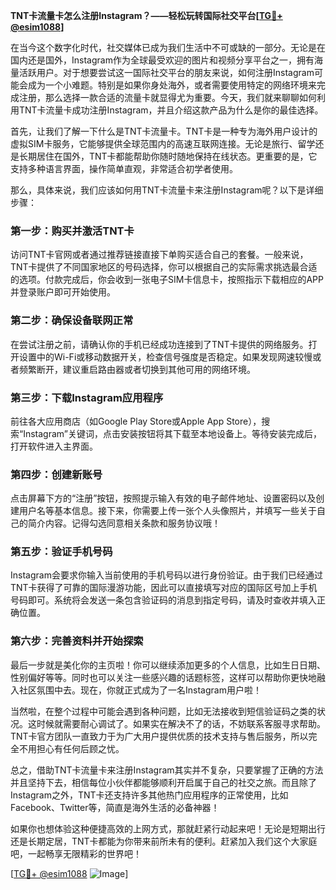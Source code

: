 **TNT卡流量卡怎么注册Instagram？——轻松玩转国际社交平台[[TG💪+ @esim1088](https://t.me/s/esim1088)]**

在当今这个数字化时代，社交媒体已成为我们生活中不可或缺的一部分。无论是在国内还是国外，Instagram作为全球最受欢迎的图片和视频分享平台之一，拥有海量活跃用户。对于想要尝试这一国际社交平台的朋友来说，如何注册Instagram可能会成为一个小难题。特别是如果你身处海外，或者需要使用特定的网络环境来完成注册，那么选择一款合适的流量卡就显得尤为重要。今天，我们就来聊聊如何利用TNT卡流量卡成功注册Instagram，并且介绍这款产品为什么是你的最佳选择。

首先，让我们了解一下什么是TNT卡流量卡。TNT卡是一种专为海外用户设计的虚拟SIM卡服务，它能够提供全球范围内的高速互联网连接。无论是旅行、留学还是长期居住在国外，TNT卡都能帮助你随时随地保持在线状态。更重要的是，它支持多种语言界面，操作简单直观，非常适合初学者使用。

那么，具体来说，我们应该如何用TNT卡流量卡来注册Instagram呢？以下是详细步骤：

### 第一步：购买并激活TNT卡

访问TNT卡官网或者通过推荐链接直接下单购买适合自己的套餐。一般来说，TNT卡提供了不同国家地区的号码选择，你可以根据自己的实际需求挑选最合适的选项。付款完成后，你会收到一张电子SIM卡信息卡，按照指示下载相应的APP并登录账户即可开始使用。

### 第二步：确保设备联网正常

在尝试注册之前，请确认你的手机已经成功连接到了TNT卡提供的网络服务。打开设置中的Wi-Fi或移动数据开关，检查信号强度是否稳定。如果发现网速较慢或者频繁断开，建议重启路由器或者切换到其他可用的网络环境。

### 第三步：下载Instagram应用程序

前往各大应用商店（如Google Play Store或Apple App Store），搜索“Instagram”关键词，点击安装按钮将其下载至本地设备上。等待安装完成后，打开软件进入主界面。

### 第四步：创建新账号

点击屏幕下方的“注册”按钮，按照提示输入有效的电子邮件地址、设置密码以及创建用户名等基本信息。接下来，你需要上传一张个人头像照片，并填写一些关于自己的简介内容。记得勾选同意相关条款和服务协议哦！

### 第五步：验证手机号码

Instagram会要求你输入当前使用的手机号码以进行身份验证。由于我们已经通过TNT卡获得了可靠的国际漫游功能，因此可以直接填写对应的国际区号加上手机号码即可。系统将会发送一条包含验证码的消息到指定号码，请及时查收并填入正确位置。

### 第六步：完善资料并开始探索

最后一步就是美化你的主页啦！你可以继续添加更多的个人信息，比如生日日期、性别偏好等等。同时也可以关注一些感兴趣的话题标签，这样可以帮助你更快地融入社区氛围中去。现在，你就正式成为了一名Instagram用户啦！

当然啦，在整个过程中可能会遇到各种问题，比如无法接收到短信验证码之类的状况。这时候就需要耐心调试了。如果实在解决不了的话，不妨联系客服寻求帮助。TNT卡官方团队一直致力于为广大用户提供优质的技术支持与售后服务，所以完全不用担心有任何后顾之忧。

总之，借助TNT卡流量卡来注册Instagram其实并不复杂，只要掌握了正确的方法并且坚持下去，相信每位小伙伴都能够顺利开启属于自己的社交之旅。而且除了Instagram之外，TNT卡还支持许多其他热门应用程序的正常使用，比如Facebook、Twitter等，简直是海外生活的必备神器！

如果你也想体验这种便捷高效的上网方式，那就赶紧行动起来吧！无论是短期出行还是长期定居，TNT卡都能为你带来前所未有的便利。赶紧加入我们这个大家庭吧，一起畅享无限精彩的世界吧！

[[TG💪+ @esim1088](https://t.me/s/esim1088) ![Image](https://i.postimg.cc/4NQfJmqS/Snipaste-2025-05-13-00-14-12.png)]